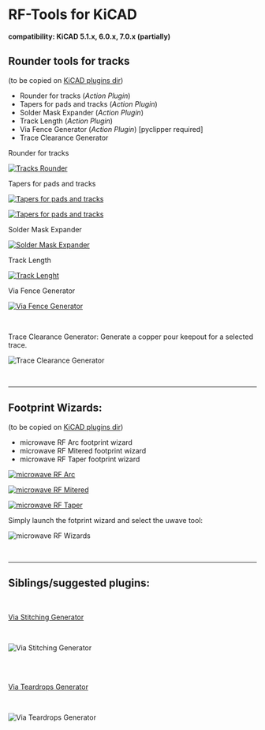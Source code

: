 # RF-Tools for KiCAD

**compatibility: KiCAD 5.1.x, 6.0.x, 7.0.x (partially)**

**<h2>Rounder tools for tracks</h2>**

(to be copied on [KiCAD plugins dir](https://dev-docs.kicad.org/en/python/pcbnew/))

* Rounder for tracks (*Action Plugin*)
* Tapers for pads and tracks (*Action Plugin*)
* Solder Mask Expander (*Action Plugin*)
* Track Length (*Action Plugin*)
* Via Fence Generator (*Action Plugin*) [pyclipper required]
* Trace Clearance Generator

Rounder for tracks

[![Tracks Rounder](resources/tracks-rounder-preview.png?raw=true "Tracks Rounder")](resources/tracks-rounder.gif?raw=true "Tracks Rounder")

Tapers for pads and tracks

[![Tapers for pads and tracks](resources/pcbnew-taper-plugin.png?raw=true "Tapers for pads and tracks")](resources/pcbnew-taper-plugin.gif?raw=true "Tracks Taper")

[![Tapers for pads and tracks](resources/pcbnew-taper-plugin-2.png?raw=true "Tapers for pads and tracks")](resources/pcbnew-taper-plugin-2.gif?raw=true "Tracks Taper")

Solder Mask Expander

[![Solder Mask Expander](resources/solder-mask-expander-preview.png?raw=true "Solder Mask Expander")](resources/solder-mask-expander.gif?raw=true "Solder Mask Expander")

Track Length

[![Track Lenght](resources/track-length-preview.png?raw=true "Track Lenght")](resources/track-length.png?raw=true "Track Lenght")

Via Fence Generator

[![Via Fence Generator](resources/via-fencing-preview.png?raw=true "Via Fence Generator")](resources/via-fencing.png?raw=true "Via Fence Generator")

<br/>

Trace Clearance Generator: Generate a copper pour keepout for a selected trace. 

![Trace Clearance Generator](resources/trace-clearance.png?raw=true "trace clearance")

<br/>
<hr>
<h2>Footprint Wizards:</h2>

(to be copied on [KiCAD plugins dir](https://dev-docs.kicad.org/en/python/pcbnew/))

* microwave RF Arc footprint wizard
* microwave RF Mitered footprint wizard
* microwave RF Taper footprint wizard

[![microwave RF Arc](resources/uwave-Arc-footprint-preview.png?raw=true "microwave RF Arc")](resources/uwave-Arc-footprint.gif?raw=true "microwave RF Arc")

[![microwave RF Mitered](resources/uwave-Mitered-footprint-preview.png?raw=true "microwave RF Mitered")](resources/uwave-Mitered-footprint.gif?raw=true "microwave RF Mitered")

[![microwave RF Taper](resources/uwave-Tamper-footprint-preview.png?raw=true "microwave RF Taper")](resources/uwave-Tamper-footprint.gif?raw=true "microwave RF Taper")

Simply launch the fotprint wizard and select the uwave tool:

![microwave RF Wizards](resources/uw-footprint-wizards.png?raw=true "microwave RF Wizards")

<br>
<hr>
<h2>Siblings/suggested plugins:</h2>
<br>

[Via Stitching Generator](https://github.com/jsreynaud/kicad-action-scripts)

<br>

![Via Stitching Generator](resources/extras/stitching-vias-help.png?raw=true "via stitching")

<br>
<br>

[Via Teardrops Generator](https://github.com/NilujePerchut/kicad_scripts)

<br>

![Via Teardrops Generator](resources/extras/teardrops-help.png?raw=true "teardrops")
